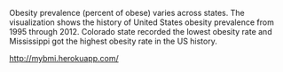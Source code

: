 Obesity prevalence (percent of obese) varies across states. The visualization shows the history of United States obesity prevalence from 1995 through 2012. Colorado state recorded the lowest obesity rate and Mississippi got the highest obesity rate in the US history.

http://mybmi.herokuapp.com/
